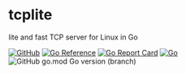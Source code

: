 # tcplite
lite and fast TCP server for Linux in Go

[![GitHub](https://img.shields.io/github/license/itsabgr/tcplite)](https://github.com/itsabgr/tcplite/blob/master/LICENSE)
[![Go Reference](https://pkg.go.dev/badge/github.com/itsabgr/tcplite.svg)](https://pkg.go.dev/github.com/itsabgr/tcplite)
[![Go Report Card](https://goreportcard.com/badge/github.com/itsabgr/tcplite)](https://goreportcard.com/report/github.com/itsabgr/tcplite)
[![Go](https://github.com/itsabgr/tcplite/actions/workflows/go.yml/badge.svg?branch=master&event=push)](https://github.com/itsabgr/tcplite/actions/workflows/go.yml)
![GitHub go.mod Go version (branch)](https://img.shields.io/github/go-mod/go-version/itsabgr/tcplite/master)

